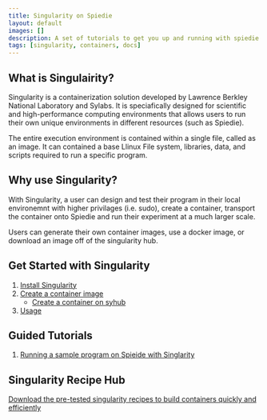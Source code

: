 ```yaml
---
title: Singularity on Spiedie
layout: default
images: []
description: A set of tutorials to get you up and running with spiedie.
tags: [singularity, containers, docs] 
---
```


## <a name="">What is Singulairity?</a>

Singularity is a containerization solution developed by Lawrence Berkley National Laboratory and Sylabs. It is speciafically designed for scientific and high-performance computing environments that allows users to run their own unique environments in different resources (such as Spiedie). 

The entire execution environment is contained within a single file, called as an image. It can contained a base Llinux File system, libraries, data, and scripts required to run a specific program. 


## <a name="">Why use Singularity?</a>

With Singularity, a user can design and test their program in their local environemnt with higher privilages (i.e. sudo), create a container, transport the container onto Spiedie and run their experiment at a much larger scale. 

Users can generate their own container images, use a docker image, or download an image off of the singularity hub.


## <a name="">Get Started with Singularity</a>	

1. <a href="install-singularity.html">Install Singularity </a>
2. <a href="create-image.html">Create a container image</a>
    * <a href="sylab-cloud.html">Create a container on syhub</a>
3. <a href="singularity-commands.html">Usage</a>

## Guided Tutorials

1. <a href="../tutorials/spiedie_singularity.html">Running a sample program on Spieide with Singlarity </a> 

## Singularity Recipe Hub

<a href="recipe-hub.html">Download the pre-tested singularity recipes to build containers quickly and efficiently</a>